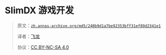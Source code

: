 # SlimDX 游戏开发

> 原文：[`zh.annas-archive.org/md5/240b9d1a7be92353bff31ef89d2341e1`](https://zh.annas-archive.org/md5/240b9d1a7be92353bff31ef89d2341e1)
> 
> 译者：[飞龙](https://github.com/wizardforcel)
> 
> 协议：[CC BY-NC-SA 4.0](http://creativecommons.org/licenses/by-nc-sa/4.0/)